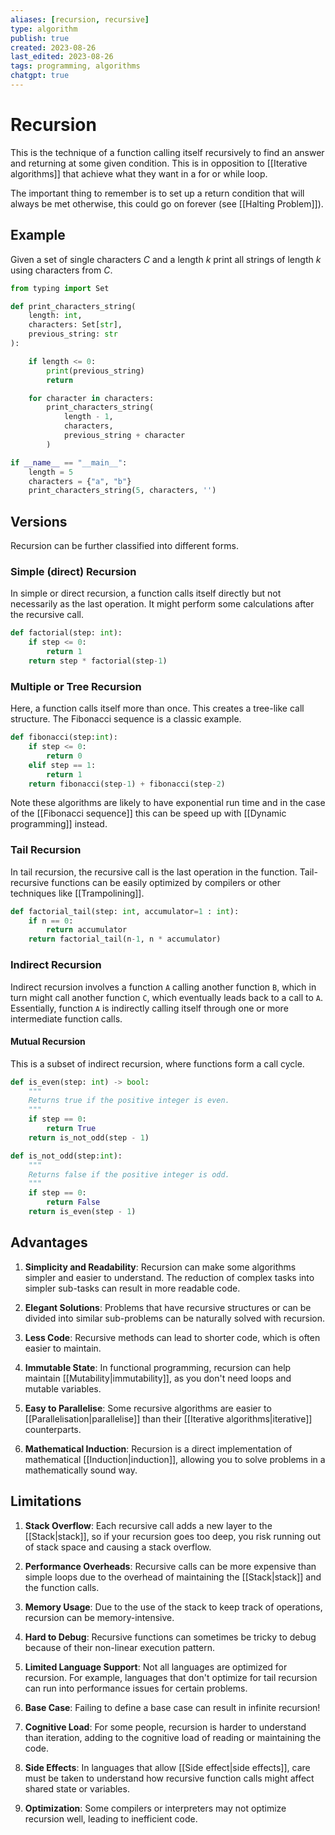 ```yaml
---
aliases: [recursion, recursive]
type: algorithm
publish: true
created: 2023-08-26
last_edited: 2023-08-26
tags: programming, algorithms
chatgpt: true
---
```

# Recursion

This is the technique of a function calling itself recursively to find an answer and returning at some given condition. This is in opposition to [[Iterative algorithms]] that achieve what they want in a for or while loop. 

The important thing to remember is to set up a return condition that will always be met otherwise, this could go on forever (see [[Halting Problem]]). 

## Example

Given a set of single characters $C$ and a length $k$  print all strings of length $k$ using characters from $C$.

```python
from typing import Set

def print_characters_string(
    length: int,
    characters: Set[str],
    previous_string: str
):

    if length <= 0:
        print(previous_string)
        return

    for character in characters:
        print_characters_string(
            length - 1,
            characters,
            previous_string + character
        )

if __name__ == "__main__":
    length = 5
    characters = {"a", "b"}
    print_characters_string(5, characters, '')
```

## Versions

Recursion can be further classified into different forms.

### Simple (direct) Recursion

In simple or direct recursion, a function calls itself directly but not necessarily as the last operation. It might perform some calculations after the recursive call.

```python
def factorial(step: int):
    if step <= 0:
        return 1
    return step * factorial(step-1)
```

### Multiple or Tree Recursion

Here, a function calls itself more than once. This creates a tree-like call structure. The Fibonacci sequence is a classic example.

```python
def fibonacci(step:int):
    if step <= 0:
        return 0
    elif step == 1:
        return 1
    return fibonacci(step-1) + fibonacci(step-2)
```

Note these algorithms are likely to have exponential run time and in the case of the [[Fibonacci sequence]] this can be speed up with [[Dynamic programming]] instead.

### Tail Recursion

In tail recursion, the recursive call is the last operation in the function. Tail-recursive functions can be easily optimized by compilers or other techniques like [[Trampolining]].

```python
def factorial_tail(step: int, accumulator=1 : int):
    if n == 0:
        return accumulator
    return factorial_tail(n-1, n * accumulator)
```

### Indirect Recursion

Indirect recursion involves a function `A` calling another function `B`, which in turn might call another function `C`, which eventually leads back to a call to `A`. Essentially, function `A` is indirectly calling itself through one or more intermediate function calls.

#### Mutual Recursion

This is a subset of indirect recursion, where functions form a call cycle.

```python
def is_even(step: int) -> bool:
	"""
	Returns true if the positive integer is even.
	"""
    if step == 0:
        return True
    return is_not_odd(step - 1)

def is_not_odd(step:int):
	"""
	Returns false if the positive integer is odd.
	"""
    if step == 0:
        return False
    return is_even(step - 1)
```

## Advantages

1. **Simplicity and Readability**: Recursion can make some algorithms simpler and easier to understand. The reduction of complex tasks into simpler sub-tasks can result in more readable code.
    
2. **Elegant Solutions**: Problems that have recursive structures or can be divided into similar sub-problems can be naturally solved with recursion.
    
3. **Less Code**: Recursive methods can lead to shorter code, which is often easier to maintain.
    
4. **Immutable State**: In functional programming, recursion can help maintain [[Mutability|immutability]], as you don't need loops and mutable variables.
    
5. **Easy to Parallelise**: Some recursive algorithms are easier to [[Parallelisation|parallelise]] than their [[Iterative algorithms|iterative]] counterparts.
    
6. **Mathematical Induction**: Recursion is a direct implementation of mathematical [[Induction|induction]], allowing you to solve problems in a mathematically sound way.

## Limitations

1. **Stack Overflow**: Each recursive call adds a new layer to the [[Stack|stack]], so if your recursion goes too deep, you risk running out of stack space and causing a stack overflow.
    
2. **Performance Overheads**: Recursive calls can be more expensive than simple loops due to the overhead of maintaining the [[Stack|stack]] and the function calls.
    
3. **Memory Usage**: Due to the use of the stack to keep track of operations, recursion can be memory-intensive.
    
4. **Hard to Debug**: Recursive functions can sometimes be tricky to debug because of their non-linear execution pattern.
    
5. **Limited Language Support**: Not all languages are optimized for recursion. For example, languages that don't optimize for tail recursion can run into performance issues for certain problems.
    
6. **Base Case**: Failing to define a base case can result in infinite recursion!
    
7. **Cognitive Load**: For some people, recursion is harder to understand than iteration, adding to the cognitive load of reading or maintaining the code.
    
8. **Side Effects**: In languages that allow [[Side effect|side effects]], care must be taken to understand how recursive function calls might affect shared state or variables.
    
9. **Optimization**: Some compilers or interpreters may not optimize recursion well, leading to inefficient code.
